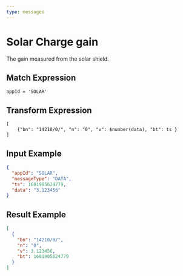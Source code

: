 ```yaml
---
type: messages
---
```


# Solar Charge gain

The gain measured from the solar shield.

## Match Expression

```jsonata
appId = 'SOLAR'
```

## Transform Expression

```jsonata
[
    {"bn": "14210/0/", "n": "0", "v": $number(data), "bt": ts }
]
```

## Input Example

```json
{
  "appId": "SOLAR",
  "messageType": "DATA",
  "ts": 1681985624779,
  "data": "3.123456"
}
```

## Result Example

```json
[
  {
    "bn": "14210/0/",
    "n": "0",
    "v": 3.123456,
    "bt": 1681985624779
  }
]
```
